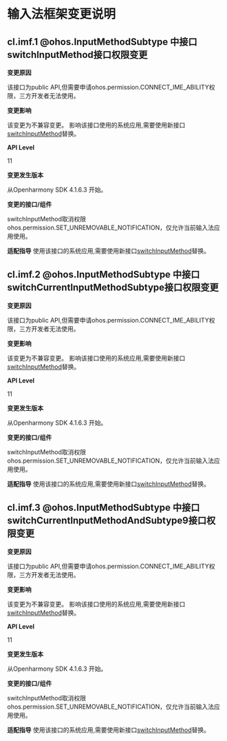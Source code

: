 # 输入法框架变更说明

## cl.imf.1 @ohos.InputMethodSubtype 中接口switchInputMethod接口权限变更


**变更原因**

该接口为public API,但需要申请ohos.permission.CONNECT_IME_ABILITY权限，三方开发者无法使用。

**变更影响**

该变更为不兼容变更。
影响该接口使用的系统应用,需要使用新接口[switchInputMethod](../../../application-dev/reference/apis-ime-kit/js-apis-inputmethod.md#inputmethodswitchinputmethod9)替换。

**API Level**

11

**变更发生版本**

从Openharmony SDK 4.1.6.3 开始。

**变更的接口/组件**

switchInputMethod取消权限ohos.permission.SET_UNREMOVABLE_NOTIFICATION，仅允许当前输入法应用使用。

**适配指导**
使用该接口的系统应用,需要使用新接口[switchInputMethod](../../../application-dev/reference/apis-ime-kit/js-apis-inputmethod.md#inputmethodswitchinputmethod9)替换。

## cl.imf.2 @ohos.InputMethodSubtype 中接口switchCurrentInputMethodSubtype接口权限变更


**变更原因**

该接口为public API,但需要申请ohos.permission.CONNECT_IME_ABILITY权限，三方开发者无法使用。

**变更影响**

该变更为不兼容变更。
影响该接口使用的系统应用,需要使用新接口[switchInputMethod](../../../application-dev/reference/apis-ime-kit/js-apis-inputmethod.md#inputmethodswitchinputmethod9)替换。

**API Level**

11

**变更发生版本**

从Openharmony SDK 4.1.6.3 开始。

**变更的接口/组件**

switchInputMethod取消权限ohos.permission.SET_UNREMOVABLE_NOTIFICATION，仅允许当前输入法应用使用。

**适配指导**
使用该接口的系统应用,需要使用新接口[switchInputMethod](../../../application-dev/reference/apis-ime-kit/js-apis-inputmethod.md#inputmethodswitchinputmethod9)替换。

## cl.imf.3 @ohos.InputMethodSubtype 中接口switchCurrentInputMethodAndSubtype9接口权限变更


**变更原因**

该接口为public API,但需要申请ohos.permission.CONNECT_IME_ABILITY权限，三方开发者无法使用。

**变更影响**

该变更为不兼容变更。
影响该接口使用的系统应用,需要使用新接口[switchInputMethod](../../../application-dev/reference/apis-ime-kit/js-apis-inputmethod.md#inputmethodswitchinputmethod9)替换。

**API Level**

11

**变更发生版本**

从Openharmony SDK 4.1.6.3 开始。

**变更的接口/组件**

switchInputMethod取消权限ohos.permission.SET_UNREMOVABLE_NOTIFICATION，仅允许当前输入法应用使用。

**适配指导**
使用该接口的系统应用,需要使用新接口[switchInputMethod](../../../application-dev/reference/apis-ime-kit/js-apis-inputmethod.md#inputmethodswitchinputmethod9)替换。



